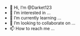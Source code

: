 - 👋 Hi, I’m @Darket123
- 👀 I’m interested in ...
- 🌱 I’m currently learning ...
- 💞️ I’m looking to collaborate on ...
- 📫 How to reach me ...

<!---
Darket123/Darket123 is a ✨ special ✨ repository because its `README.md` (this file) appears on your GitHub profile.
You can click the Preview link to take a look at your changes.


